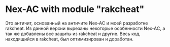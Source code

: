 # Nex-AC with module "rakcheat"
Это античит, основанный на античите Nex-AC и моей разработке rakcheat. Из данной версии вырезаны некоторые особенности Nex-AC, а так же добавлены все защиты из rakcheat и другие. Весь код, находящийся в rakcheat, был оптимизирован и доработан.
